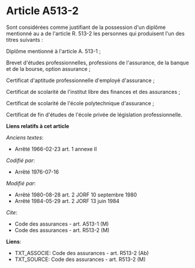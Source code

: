 # Article A513-2

Sont considérées comme justifiant de la possession d'un diplôme mentionné au a de l'article R. 513-2 les personnes qui
produisent l'un des titres suivants :

Diplôme mentionné à l'article A. 513-1 ;

Brevet d'études professionnelles, professions de l'assurance, de la banque et de la bourse, option assurance ;

Certificat d'aptitude professionnelle d'employé d'assurance ;

Certificat de scolarité de l'institut libre des finances et des assurances ;

Certificat de scolarité de l'école polytechnique d'assurance ;

Certificat de fin d'études de l'école privée de législation professionnelle.

**Liens relatifs à cet article**

_Anciens textes_:

  - Arrêté 1966-02-23 art. 1 annexe II

_Codifié par_:

  - Arrêté 1976-07-16

_Modifié par_:

  - Arrêté 1980-08-28 art. 2 JORF 10 septembre 1980
  - Arrêté 1984-05-29 art. 2 JORF 13 juin 1984

_Cite_:

  - Code des assurances - art. A513-1 (M)
  - Code des assurances - art. R513-2 (M)

**Liens**:

  - TXT_ASSOCIE: Code des assurances - art. R513-2 (Ab)
  - TXT_SOURCE: Code des assurances - art. R513-2 (M)
